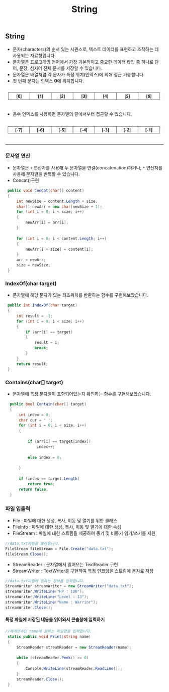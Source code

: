﻿---
layout: simple
title: "String"
---

## String

- 문자(characters)의 순서 있는 시퀀스로, 텍스트 데이터를 표현하고 조작하는 데 사용되는 자료형입니다.
- 문자열은 프로그래밍 언어에서 가장 기본적이고 중요한 데이터 타입 중 하나로 단어, 문장, 심지어 전체 문서를 저장할 수 있습니다.
- 문자열은 배열처럼 각 문자가 특정 위치(인덱스)에 의해 접근 가능합니다.
- 첫 번째 문자는 인덱스 **0**에 위치합니다.

#### ![](plus.PNG)

- 음수 인덱스를 사용하면 문자열의 끝에서부터 접근할 수 있습니다.

#### ![](minus.PNG)

---

### 문자열 연산

- 문자열은 `+` 연산자를 사용해 두 문자열을 연결(concatenation)하거나, `*` 연산자를 사용해 문자열을 반복할 수 있습니다.
- Concat()구현

```csharp
 public void ConCat(char[] content)
 {
     int newSize = content.Length + size;
     char[] newArr = new char[newSize + 1];
     for (int i = 0; i < size; i++)
     {
         newArr[i] = arr[i];
     }

     for (int i = 0; i < content.Length; i++)
     {
         newArr[i + size] = content[i];
     }
     arr = newArr;
     size = newSize;
 }
```

### IndexOf(char target)

- 문자열에 해당 문자가 있는 최초위치를 반환하는 함수를 구현해보았습니다.

```csharp
 public int IndexOf(char target)
 {
     int result = -1;
     for (int i = 0; i < size; i++)
     {
         if (arr[i] == target)
         {
             result = i;
             break;
         }
     }
     return result;
 }
```

### Contains(char[] target)

- 문자열에 특정 문자열이 포함되어있는지 확인하는 함수를 구현해보았습니다.

```csharp
  public bool Contain(char[] target)
  {
      int index = 0;
      char cur = ' ';
      for (int i = 0; i < size; i++)
      {

          if (arr[i] == target[index])
              index++;

          else index = 0;

      }

      if (index == target.Length)
          return true;
      return false;
  }

```

### 파일 입출력

- File : 파일에 대한 생성, 복사, 이동 및 열기를 위한 클래스
- FileInfo : 파일에 대한 생성, 복사, 이동 및 열기에 대한 속성
- FileStream : 파일에 대한 스트림을 제공하여 동기 및 비동기 읽기/쓰기를 지원

```csharp
//data.txt파일을 불러옵니다.
FileStream fileStream = File.Create("data.txt");
fileStream.Close();
```

- StreamReader : 문자열에서 읽어오는 TextReader 구현
- StreamWriter : TextWriter를 구현하여 특정 인코딩을 스트림에 문자로 저장

```csharp
//data.txt파일에 원하는 정보를 입력합니다.
StreamWriter streamWriter = new StreamWriter("data.txt");
streamWriter.WriteLine("HP : 100");
streamWriter.WriteLine("Level : 13");
streamWriter.WriteLine("Name : Warrior");
streamWriter.Close();
```

#### 특정 파일에 저장된 내용을 읽어와서 콘솔창에 입력하기

```csharp
//매개변수인 name에 원하는 파일명을 입력합니다.
 static public void Print(string name)
 {
     StreamReader streamReader = new StreamReader(name);

     while (streamReader.Peek() >= 0)
     {
         Console.WriteLine(streamReader.ReadLine());
     }
     streamReader.Close();
 }
```
